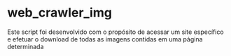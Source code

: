# web_crawler_img
Este script foi desenvolvido com o propósito de acessar um site específico e efetuar o download de todas as imagens contidas em uma página determinada
